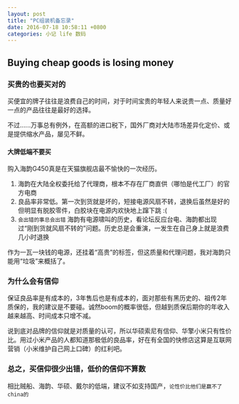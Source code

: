 ```yaml
---
layout: post
title: "PC组装机备忘录"
date: 2016-07-18 10:58:11 +0800
categories: 小记 life 数码
---
```


## Buying cheap goods is losing money

### 买贵的也要买对的

买便宜的牌子往往是浪费自己的时间，对于时间宝贵的年轻人来说贵一点、质量好一点的产品往往是最好的选择。

不过......万事总有例外，在高额的进口税下，国外厂商对大陆市场差异化定价、或是提供缩水产品，屡见不鲜。

#### 大牌低端不要买

购入海韵G450真是在天猫旗舰店最不愉快的一次经历。

1. 海韵在大陆全权委托给了代理商，根本不存在厂商直供（哪怕是代工厂）的官方电商
2. 良品率非常低。第一次到货就是坏的，短接电源风扇不转，退换后虽然是好的但明显有脱胶零件，白胶块在电源内欢快地上蹿下跳 :(
3. `会出错的事总会出错` 海韵有电源啸叫的历史，看论坛反应台电、海韵都出现过“刚到货就风扇不转的”问题。历史总是会重演，一发生在自己身上就是浪费几小时退换

作为一瓦一块钱的电源，还挂着“高贵”的标签，但这质量和代理问题，我对海韵只能用“垃圾”来概括了。

### 为什么会有信仰

保证良品率是有成本的，3年售后也是有成本的，面对那些有黑历史的、祖传2年质保的，我的建议是不要碰。诚然boom的概率很低，但越到质保后期你的年收入越来越高、时间成本只增不减。

说到底对品牌的信仰就是对质量的认可，所以华硕索尼有信仰、华擎小米只有性价比。用过小米产品的人都知道那极低的良品率，好在有全国的快修店这算是互联网营销（小米维护自己网上口碑）的红利吧。

### 总之，买信仰很少出错，低价的信仰不算数

相比贼船、海韵、华硕、戴尔的低端，建议不如支持国产，`论性价比他们是赢不了china的`
